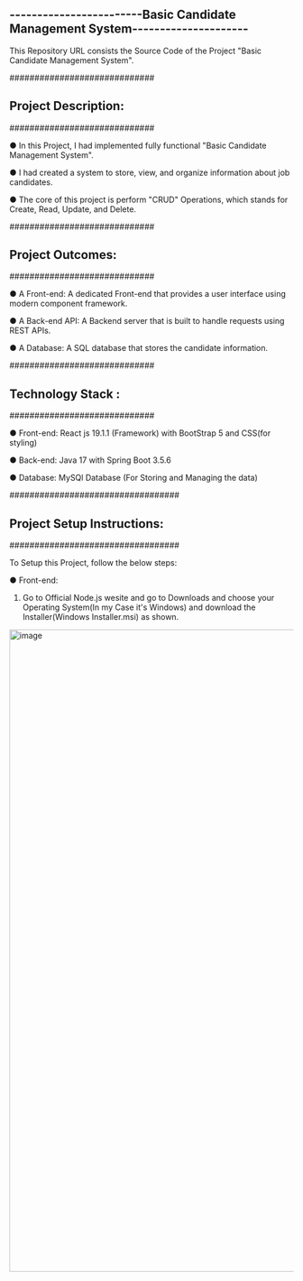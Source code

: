 ## ------------------------Basic Candidate Management System--------------------- 


This Repository URL consists the Source Code of the Project "Basic Candidate Management System".

#############################
## Project Description:
#############################

● In this Project, I had implemented fully functional "Basic Candidate Management System".

● I had created a system to store, view, and organize information about job candidates.

● The core of this project is perform "CRUD" Operations, which stands for Create, Read, Update, and Delete.


#############################
## Project Outcomes:
#############################

● A Front-end: A dedicated Front-end that provides a user interface using modern component framework. 

● A Back-end API: A Backend server that is built to handle requests using REST APIs. 

● A Database: A SQL database that stores the candidate information.



#############################
## Technology Stack :
#############################

● Front-end: React js 19.1.1 (Framework) with BootStrap 5 and CSS(for styling)

● Back-end: Java 17 with Spring Boot 3.5.6

● Database: MySQl Database (For Storing and Managing the data)



##################################
## Project Setup Instructions:
##################################

To Setup this Project, follow the below steps:

● Front-end:

1. Go to Official Node.js wesite and go to Downloads and choose your Operating System(In my Case it's Windows) and download the Installer(Windows Installer.msi) as shown.
<img width="1916" height="1139" alt="image" src="https://github.com/user-attachments/assets/c35fde78-4edc-4edc-b52a-2830e168df4c" />



